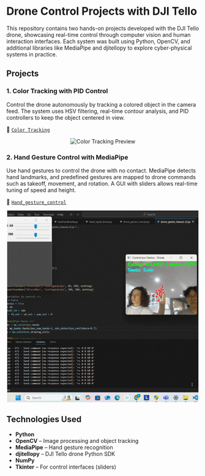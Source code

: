 # Drone Control Projects with DJI Tello

This repository contains two hands-on projects developed with the DJI Tello drone, showcasing real-time control through computer vision and human interaction interfaces. Each system was built using Python, OpenCV, and additional libraries like MediaPipe and djitellopy to explore cyber-physical systems in practice.


## Projects

### 1. Color Tracking with PID Control
Control the drone autonomously by tracking a colored object in the camera feed. The system uses HSV filtering, real-time contour analysis, and PID controllers to keep the object centered in view.

📁 [`Color Tracking`](./ColorTracking)

<p align="center">
  <img src="./ColorTracking/Color.gif" alt="Color Tracking Preview" width="500"/>
</p>


### 2. Hand Gesture Control with MediaPipe
Use hand gestures to control the drone with no contact. MediaPipe detects hand landmarks, and predefined gestures are mapped to drone commands such as takeoff, movement, and rotation. A GUI with sliders allows real-time tuning of speed and height.

📁 [`Hand_gesture_control`](./GestureRecognition)

<p align="center">
  <img src="./GestureRecognition/Gestures.gif" alt="Gesture Control Preview" width="500"/>
</p>


## Technologies Used

- **Python**
- **OpenCV** – Image processing and object tracking
- **MediaPipe** – Hand gesture recognition
- **djitellopy** – DJI Tello drone Python SDK
- **NumPy**
- **Tkinter** – For control interfaces (sliders)


